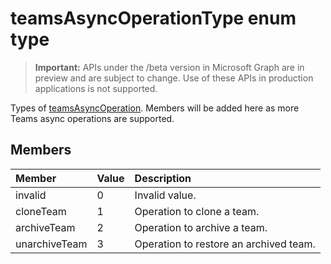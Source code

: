 # teamsAsyncOperationType enum type

> **Important:** APIs under the /beta version in Microsoft Graph are in preview and are subject to change. Use of these APIs in production applications is not supported.

Types of [teamsAsyncOperation](teamsasyncoperation.md). Members will be added here as more Teams async operations are supported.

## Members

| Member | Value| Description |
|:---------------|:--------|:----------|
|invalid|0|Invalid value.|
|cloneTeam|1|Operation to clone a team.|
|archiveTeam|2|Operation to archive a team.|
|unarchiveTeam|3|Operation to restore an archived team.|

